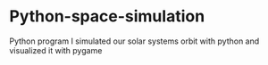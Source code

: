 # Python-space-simulation

Python program I simulated our solar systems orbit with python and visualized it with pygame
